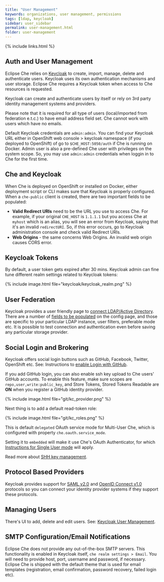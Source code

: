 ```yaml
---
title: "User Management"
keywords: organizations, user management, permissions
tags: [ldap, keycloak]
sidebar: user_sidebar
permalink: user-management.html
folder: user-management
---
```

{% include links.html %}

## Auth and User Management

Eclipse Che relies on [Keycloak](http://www.Keycloak.org) to create, import, manage, delete and authenticate users. Keycloak uses its own authentication mechanisms and user storage. Eclipse Che requires a Keycloak token when access to Che resources is requested.

Keycloak can create and authenticate users by itself or rely on 3rd party identity management systems and providers.

Please note that it is required for all type of users (local/imported from federation e.t.c.) to have email address field set.
Che cannot work with users which have no emails.

Default Keycloak credentials are `admin:admin`. You can find your Keycloak URL either in OpenShift web console > keycloak namespace (if you deployed to OpenShift) of go to `$CHE_HOST:5050/auth` if Che is running on Docker. Admin user is also a pre-defined Che user with privileges on the system scope. So, you may use `admin:admin` credentials when loggin in to Che for the first time.

## Che and Keycloak

When Che is deployed on OpenShift or installed on Docker, either deployment script or CLI makes sure that Keycloak is properly configured. When a `che-public` client is created, there are two important fields to be populated:

* **Valid Redirect URIs** need to be the URL you use to access Che. For example, if your original `CHE_HOST` is `1.1.1.1` but you access Che at `myhost` which is an alias, you will see an error from Keycloak, saying that it's an invalid `redirectURI`. So, if this error occurs, go to Keycloak administration console and check valid Redirect URIs.
* **Web Origins** - the same concerns Web Origins. An invalid web origin causes CORS error.

## Keycloak Tokens

By default, a user token gets expired after 30 mins. Keycloak admin can fine tune different realm settings related to Keycloak tokens:

{% include image.html file="keycloak/keycloak_realm.png" %}

## User Federation

Keycloak provides a user friendly page to [connect LDAP/Active Directory](http://www.keycloak.org/docs/3.2/server_admin/topics/user-federation.html). There are a number of [fields to be populated](http://www.keycloak.org/docs/3,2/server_admin/topics/user-federation/ldap.html) on the config page, and those are specific to your particular LDAP instance, user filters, preferable mode etc. It is possible to test connection and authentication even before saving any particular storage provider.

## Social Login and Brokering

Keycloak offers social login buttons such as GitHub, Facebook, Twitter, OpenShift etc. See: Instructions to [enable Login with GitHub](http://www.keycloak.org/docs/3.2/server_admin/topics/identity-broker/social/github.html).

If you add GitHub login, you can also enable ssh key upload to Che users' GitHub accounts. To enable this feature, make sure scopes are `repo,user,write:public_key`, and Store Tokens, Stored Tokens Readable are **ON** when you register a GitHub identity provider.

{% include image.html file="git/kc_provider.png" %}

Next thing is to add a default read-token role:

{% include image.html file="git/kc_roles.png" %}

This is default `delegated` OAuth service mode for Multi-User Che, which is configured with property `che.oauth.service_mode`.

Setting it to `embedded` will make it use Che's OAuth Authenticator, for which [Instructions for Single User mode](version-control.html#github-oauth) will apply.

Read more about [SHH key management](ide_projects.html#project-import-and-ssh-connection).

## Protocol Based Providers

Keycloak provides support for [SAML v2.0](http://www.Keycloak.org/docs/3.2/server_admin/topics/identity-broker/saml.html) and [OpenID Connect v1.0](http://www.Keycloak.org/docs/3.2/server_admin/topics/identity-broker/oidc.html) protocols so you can connect your identity provider systems if they support these protocols.

## Managing Users

There's UI to add, delete and edit users. See: [Keycloak User Management](http://www.Keycloak.org/docs/3.2/server_admin/topics/users.html).

## SMTP Configuration/Email Notifications

Eclipse Che does not provide any out-of-the-box SMTP servers. This functionality is enabled in Keycloak itself, `che realm settings > Email`. You will need to provide host, port, username and password, if necessary. Eclipse Che is shipped with the default theme that is used for email templates (registration, email confirmation, password recovery, failed login etc).
